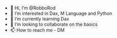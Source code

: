 - 👋 Hi, I’m @RobboRod
- 👀 I’m interested in Dax, M Language and Python
- 🌱 I’m currently learning Dax
- 💞️ I’m looking to collaborate on the basics
- 📫 How to reach me - DM

<!---
RobboRod/RobboRod is a ✨ special ✨ repository because its `README.md` (this file) appears on your GitHub profile.
You can click the Preview link to take a look at your changes.
--->
